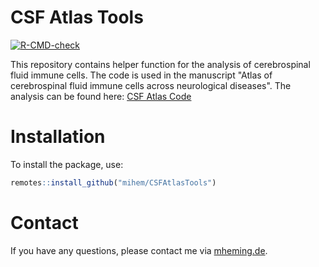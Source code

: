 # CSF Atlas Tools
<!-- badges: start -->
  [![R-CMD-check](https://github.com/mihem/CSFAtlasTools/actions/workflows/R-CMD-check.yaml/badge.svg)](https://github.com/mihem/CSFAtlasTools/actions/workflows/R-CMD-check.yaml)
  <!-- badges: end -->

This repository contains helper function for the analysis of cerebrospinal fluid immune cells. The code is used in the manuscript "Atlas of cerebrospinal fluid immune cells across neurological diseases". The analysis can be found here: [CSF Atlas Code](https://github.com/mihem/csf_immune_atlas)

# Installation

To install the package, use:

```R
remotes::install_github("mihem/CSFAtlasTools")
```

# Contact
If you have any questions, please contact me via [mheming.de](https://osmzhlab.uni-muenster.de/mheming/#contact).
